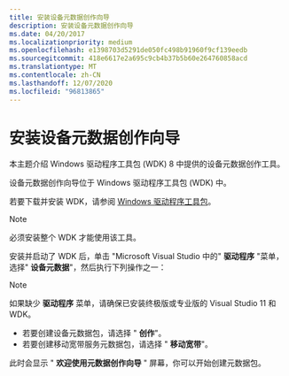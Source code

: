 ```yaml
---
title: 安装设备元数据创作向导
description: 安装设备元数据创作向导
ms.date: 04/20/2017
ms.localizationpriority: medium
ms.openlocfilehash: e1398703d5291de050fc498b91960f9cf139eedb
ms.sourcegitcommit: 418e6617e2a695c9cb4b37b5b60e264760858acd
ms.translationtype: MT
ms.contentlocale: zh-CN
ms.lasthandoff: 12/07/2020
ms.locfileid: "96813865"
---
```

# <a name="installing-the-device-metadata-authoring-wizard"></a>安装设备元数据创作向导

本主题介绍 Windows 驱动程序工具包 (WDK) 8 中提供的设备元数据创作工具。

设备元数据创作向导位于 Windows 驱动程序工具包 (WDK) 中。

若要下载并安装 WDK，请参阅 [Windows 驱动程序工具包](../download-the-wdk.md)。

>[!NOTE]
>必须安装整个 WDK 才能使用该工具。

安装并启动了 WDK 后，单击 "Microsoft Visual Studio 中的" **驱动程序** "菜单，选择" **设备元数据**"，然后执行下列操作之一：

>[!NOTE]
>如果缺少 **驱动程序** 菜单，请确保已安装终极版或专业版的 Visual Studio 11 和 WDK。

- 若要创建设备元数据包，请选择 " **创作**"。
- 若要创建移动宽带服务元数据包，请选择 " **移动宽带**"。

此时会显示 " **欢迎使用元数据创作向导** " 屏幕，你可以开始创建元数据包。
